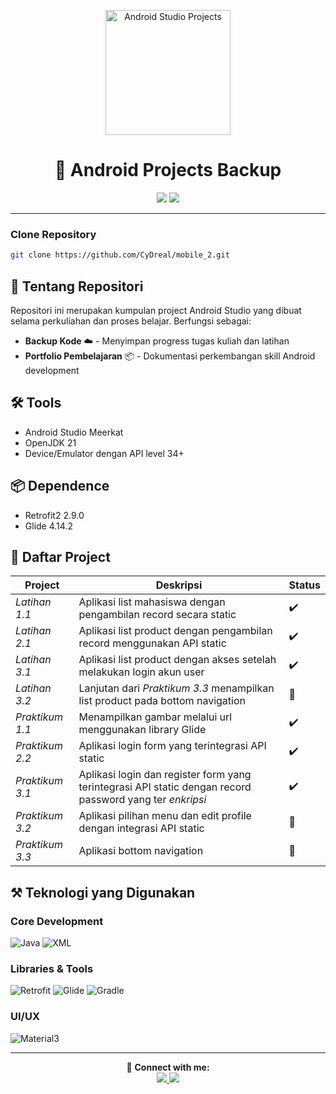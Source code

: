﻿<p align="center">
<img src="https://img.icons8.com/color/480/android-studio--v3.png" width="200" alt="Android Studio Projects">
</p>

<h1 align="center">📱 Android Projects Backup</h1>

<p align="center">
  <img src="https://img.shields.io/badge/Java-ED8B00?style=for-the-badge&logo=openjdk&logoColor=white">
  <img src="https://img.shields.io/badge/Android_Studio-3DDC84?style=for-the-badge&logo=android-studio&logoColor=white">

</p>

---
### Clone Repository
```bash
git clone https://github.com/CyDreal/mobile_2.git
```

## 📖 Tentang Repositori

Repositori ini merupakan kumpulan project Android Studio yang dibuat selama perkuliahan dan proses belajar. Berfungsi sebagai:

- **Backup Kode** ☁️ - Menyimpan progress tugas kuliah dan latihan
- **Portfolio Pembelajaran** 📦 - Dokumentasi perkembangan skill Android development


## 🛠️ Tools
- Android Studio Meerkat
- OpenJDK 21
- Device/Emulator dengan API level 34+

## 📦 Dependence
- Retrofit2 2.9.0
- Glide 4.14.2

## 🚀 Daftar Project

| Project         | Deskripsi                                                                                                | Status |
|-----------------|----------------------------------------------------------------------------------------------------------|--------|
| *Latihan 1.1*   | Aplikasi list mahasiswa dengan pengambilan record secara static                                          | ✔️     |
| *Latihan 2.1*   | Aplikasi list product dengan pengambilan record menggunakan API static                                   | ✔️     |
| *Latihan 3.1*   | Aplikasi list product dengan akses setelah melakukan login akun user                                     | ✔️     |
| *Latihan 3.2*   | Lanjutan dari *Praktikum 3.3* menampilkan list product pada bottom navigation                            | 🔧     | 
| *Praktikum 1.1* | Menampilkan gambar melalui url menggunakan library Glide                                                 | ✔️     |
| *Praktikum 2.2* | Aplikasi login form yang terintegrasi API static                                                         | ✔️     |
| *Praktikum 3.1* | Aplikasi login dan register form yang terintegrasi API static dengan record password yang ter *enkripsi* | ✔️     |
| *Praktikum 3.2* | Aplikasi pilihan menu dan edit profile dengan integrasi API static                                       | 🔧     |
| *Praktikum 3.3* | Aplikasi bottom navigation                                                                               | 🔧     |

## ⚒️ Teknologi yang Digunakan

### **Core Development**
![Java](https://img.shields.io/badge/Java-ED8B00?style=for-the-badge&logo=openjdk&logoColor=white)
![XML](https://img.shields.io/badge/XML-FF0000?style=for-the-badge&logo=xml&logoColor=white)

### **Libraries & Tools**
![Retrofit](https://img.shields.io/badge/Retrofit-2C3E50?style=for-the-badge&logo=retrofit&logoColor=white)
![Glide](https://img.shields.io/badge/Glide-2496ED?style=for-the-badge&logo=glide&logoColor=white)
![Gradle](https://img.shields.io/badge/Gradle-02303A?style=for-the-badge&logo=gradle&logoColor=white)

### **UI/UX**
![Material3](https://img.shields.io/badge/Material_3-757575?style=for-the-badge&logo=material-design&logoColor=white)

<!-- ### **API Services**
![Firebase](https://img.shields.io/badge/Firebase-FFCA28?style=for-the-badge&logo=firebase&logoColor=black)
![OpenWeatherMap](https://img.shields.io/badge/OpenWeather-3F51B5?style=for-the-badge&logo=openweathermap&logoColor=white) -->

---

<p align="center"> 🔗 <strong>Connect with me:</strong><br> <a href="mailto:ditodiaz26@gmail.com"> <img src="https://img.shields.io/badge/Email-D14836?style=for-the-badge&logo=gmail&logoColor=white"> </a> <a href="https://linkedin.com/in/dito-diaz-7125012a3"> <img src="https://img.shields.io/badge/LinkedIn-0077B5?style=for-the-badge&logo=linkedin&logoColor=white"> </a> </p>

<!-- ⚠️🔧✔️ -->